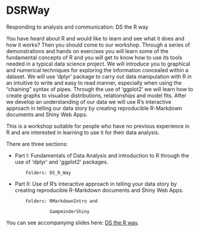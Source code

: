 # DSRWay
Responding to analysis and communication: DS the R way

You have heard about R and would like to learn and see what it does and how it works? Then you should come to our workshop. Through a series of demonstrations and hands on exercises you will learn some of the fundamental concepts of R and you will get to know how to use its tools needed in a typical data science project. We will introduce you to graphical and numerical techniques for exploring the information concealed within a dataset. We will use ‘dplyr’ package to carry out data manipulation with R in an intuitive to write and easy to read manner, especially when using the “chaining” syntax of pipes. Through the use of ‘ggplot2’ we will learn how to create graphs to visualise distributions, relationships and model fits. After we develop an understanding of our data we will use R’s interactive approach in telling our data story by creating reproducible R-Markdown documents and Shiny Web Apps. 

This is a workshop suitable for people who have no previous experience in R and are interested in learning to use it for their data analysis.

There are three sections:

- Part I: Fundamentals of Data Analysis and introduction to R through the use of 'dplyr' and 'ggplot2' packages.

          Folders: DS_R_Way
          
- Part II: Use of R’s interactive approach in telling your data story by creating reproducible R-Markdown documents and Shiny Web Apps.

          Folders: RMarkdownIntro and 
          
                   GampminderShiny 

You can see accompanying slides here: [DS the R way](https://tanjakec.github.io/DSRWay/DSRWay.html).
